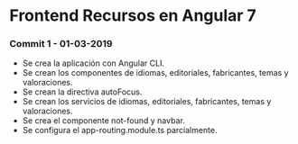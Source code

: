 # Frontend Recursos en Angular 7

### Commit 1 - 01-03-2019
* Se crea la aplicación con Angular CLI.
* Se crean los componentes de idiomas, editoriales, fabricantes, temas y valoraciones.
* Se crean la directiva autoFocus.
* Se crean los servicios de idiomas, editoriales, fabricantes, temas y valoraciones.
* Se crea el componente not-found y navbar.
* Se configura el app-routing.module.ts parcialmente.


